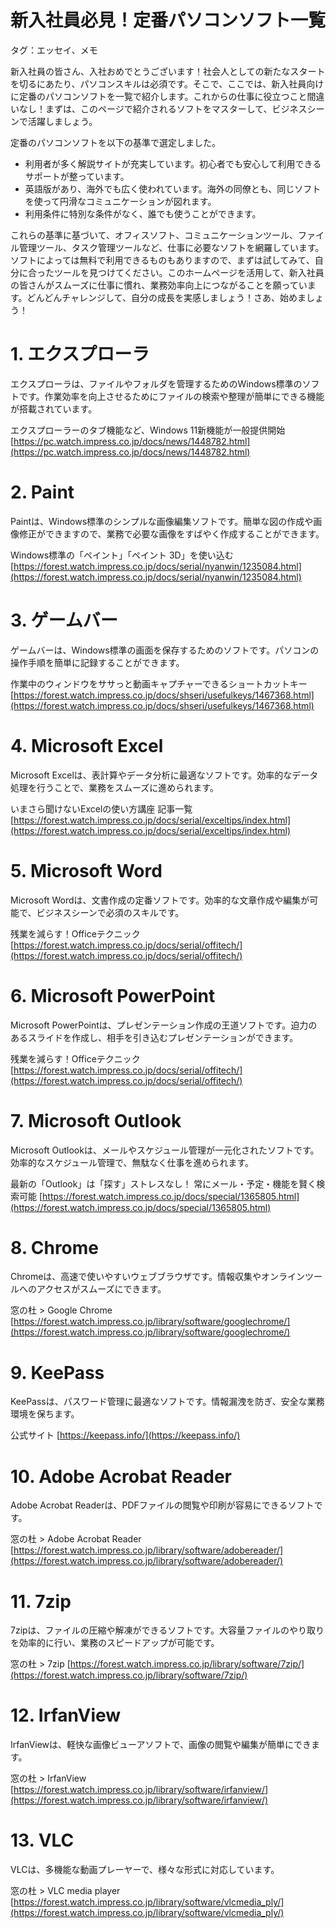 # 新入社員必見！定番パソコンソフト一覧
タグ：エッセイ、メモ

新入社員の皆さん、入社おめでとうございます！社会人としての新たなスタートを切るにあたり、パソコンスキルは必須です。そこで、ここでは、新入社員向けに定番のパソコンソフトを一覧で紹介します。これからの仕事に役立つこと間違いなし！まずは、このページで紹介されるソフトをマスターして、ビジネスシーンで活躍しましょう。

定番のパソコンソフトを以下の基準で選定しました。
+ 利用者が多く解説サイトが充実しています。初心者でも安心して利用できるサポートが整っています。
+ 英語版があり、海外でも広く使われています。海外の同僚とも、同じソフトを使って円滑なコミュニケーションが図れます。
+ 利用条件に特別な条件がなく、誰でも使うことができます。

これらの基準に基づいて、オフィスソフト、コミュニケーションツール、ファイル管理ツール、タスク管理ツールなど、仕事に必要なソフトを網羅しています。ソフトによっては無料で利用できるものもありますので、まずは試してみて、自分に合ったツールを見つけてください。このホームページを活用して、新入社員の皆さんがスムーズに仕事に慣れ、業務効率向上につながることを願っています。どんどんチャレンジして、自分の成長を実感しましょう！さあ、始めましょう！

# 1. エクスプローラ
エクスプローラは、ファイルやフォルダを管理するためのWindows標準のソフトです。作業効率を向上させるためにファイルの検索や整理が簡単にできる機能が搭載されています。

エクスプローラーのタブ機能など、Windows 11新機能が一般提供開始
[https://pc.watch.impress.co.jp/docs/news/1448782.html](https://pc.watch.impress.co.jp/docs/news/1448782.html)

# 2. Paint
Paintは、Windows標準のシンプルな画像編集ソフトです。簡単な図の作成や画像修正ができますので、業務で必要な画像をすばやく作成することができます。

Windows標準の「ペイント」「ペイント 3D」を使い込む
[https://forest.watch.impress.co.jp/docs/serial/nyanwin/1235084.html](https://forest.watch.impress.co.jp/docs/serial/nyanwin/1235084.html)

# 3. ゲームバー
ゲームバーは、Windows標準の画面を保存するためのソフトです。パソコンの操作手順を簡単に記録することができます。

作業中のウィンドウをササっと動画キャプチャーできるショートカットキー
[https://forest.watch.impress.co.jp/docs/shseri/usefulkeys/1467368.html](https://forest.watch.impress.co.jp/docs/shseri/usefulkeys/1467368.html)

# 4. Microsoft Excel
Microsoft Excelは、表計算やデータ分析に最適なソフトです。効率的なデータ処理を行うことで、業務をスムーズに進められます。

いまさら聞けないExcelの使い方講座 記事一覧
[https://forest.watch.impress.co.jp/docs/serial/exceltips/index.html](https://forest.watch.impress.co.jp/docs/serial/exceltips/index.html)

# 5. Microsoft Word
Microsoft Wordは、文書作成の定番ソフトです。効率的な文章作成や編集が可能で、ビジネスシーンで必須のスキルです。

残業を減らす！Officeテクニック
[https://forest.watch.impress.co.jp/docs/serial/offitech/](https://forest.watch.impress.co.jp/docs/serial/offitech/)

# 6. Microsoft PowerPoint
Microsoft PowerPointは、プレゼンテーション作成の王道ソフトです。迫力のあるスライドを作成し、相手を引き込むプレゼンテーションができます。

残業を減らす！Officeテクニック
[https://forest.watch.impress.co.jp/docs/serial/offitech/](https://forest.watch.impress.co.jp/docs/serial/offitech/)

# 7. Microsoft Outlook
Microsoft Outlookは、メールやスケジュール管理が一元化されたソフトです。効率的なスケジュール管理で、無駄なく仕事を進められます。

最新の「Outlook」は「探す」ストレスなし！ 常にメール・予定・機能を賢く検索可能
[https://forest.watch.impress.co.jp/docs/special/1365805.html](https://forest.watch.impress.co.jp/docs/special/1365805.html)

# 8. Chrome
Chromeは、高速で使いやすいウェブブラウザです。情報収集やオンラインツールへのアクセスがスムーズにできます。

窓の杜 > Google Chrome
[https://forest.watch.impress.co.jp/library/software/googlechrome/](https://forest.watch.impress.co.jp/library/software/googlechrome/)

# 9. KeePass
KeePassは、パスワード管理に最適なソフトです。情報漏洩を防ぎ、安全な業務環境を保ちます。

公式サイト
[https://keepass.info/](https://keepass.info/)

 # 10. Adobe Acrobat Reader
Adobe Acrobat Readerは、PDFファイルの閲覧や印刷が容易にできるソフトです。

窓の杜 > Adobe Acrobat Reader
[https://forest.watch.impress.co.jp/library/software/adobereader/](https://forest.watch.impress.co.jp/library/software/adobereader/)

# 11. 7zip
7zipは、ファイルの圧縮や解凍ができるソフトです。大容量ファイルのやり取りを効率的に行い、業務のスピードアップが可能です。

窓の杜 > 7zip
[https://forest.watch.impress.co.jp/library/software/7zip/](https://forest.watch.impress.co.jp/library/software/7zip/)

# 12. IrfanView
IrfanViewは、軽快な画像ビューアソフトで、画像の閲覧や編集が簡単にできます。

窓の杜 > IrfanView
[https://forest.watch.impress.co.jp/library/software/irfanview/](https://forest.watch.impress.co.jp/library/software/irfanview/)

# 13. VLC
VLCは、多機能な動画プレーヤーで、様々な形式に対応しています。

窓の杜 > VLC media player
[https://forest.watch.impress.co.jp/library/software/vlcmedia_ply/](https://forest.watch.impress.co.jp/library/software/vlcmedia_ply/)
